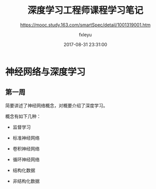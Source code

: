 ﻿---
layout   : post
title    : "深度学习工程师课程学习笔记"
subtitle : "https://mooc.study.163.com/smartSpec/detail/1001319001.htm"
date     : 2017-08-31 23:31:00
author   : fxleyu
tags:
    - 机器学习
---
# 神经网络与深度学习
## 第一周
简要讲述了神经网络概念，对概要介绍了深度学习。

概念有如下几种：
- 监督学习
- 标准神经网络
- 卷积神经网络
- 循环神经网络

- 结构化数据
- 非结构化数据
